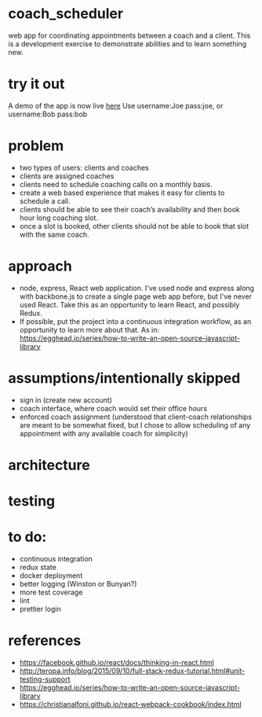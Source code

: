 # coach_scheduler
web app for coordinating appointments between a coach and a client.  This is a development exercise to demonstrate abilities and to learn something new.

# try it out
A demo of the app is now live [here](https://arcane-falls-25124.herokuapp.com)  Use username:Joe pass:joe, or username:Bob pass:bob

# problem
- two types of users: clients and coaches
- clients are assigned coaches
- clients need to schedule coaching calls on a monthly basis. 
- create a web based experience that makes it easy for clients to schedule a call. 
- clients should be able to see their coach’s availability and then book hour long coaching slot. 
- once a slot is booked, other clients should not be able to book that slot with the same coach. 

# approach
- node, express, React web application.  I've used node and express along with backbone.js to create a single page web app before, but I've never used React.  Take this as an opportunity to learn React, and possibly Redux.
- If possible, put the project into a continuous integration workflow, as an opportunity to learn more about that.  As in: https://egghead.io/series/how-to-write-an-open-source-javascript-library

# assumptions/intentionally skipped
- sign in (create new account)
- coach interface, where coach would set their office hours
- enforced coach assignment (understood that client-coach relationships are meant to be somewhat fixed, but I chose to allow scheduling of any appointment with any available coach for simplicity)

# architecture

# testing

# to do:
- continuous integration
- redux state
- docker deployment
- better logging (Winston or Bunyan?)
- more test coverage
- lint
- prettier login

# references
- https://facebook.github.io/react/docs/thinking-in-react.html
- http://teropa.info/blog/2015/09/10/full-stack-redux-tutorial.html#unit-testing-support
- https://egghead.io/series/how-to-write-an-open-source-javascript-library
- https://christianalfoni.github.io/react-webpack-cookbook/index.html

